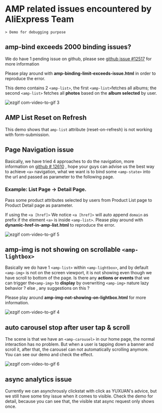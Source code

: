# AMP related issues encountered by AliExpress Team

	> Demo for debugging purpose

## amp-bind exceeds 2000 binding issues?

We do have 1 pending issue on github, please see [github issue #12517](https://github.com/ampproject/amphtml/issues/12517)
for more information

Please play around with **amp-binding-limit-exceeds-issue.html** in order to reproduce the error.

This demo contains 2 `<amp-list>`, the first `<amp-list>`fetches all albums; the second `<amp-list>` fetches all **photos** based on the **album selected** by user.

![ezgif com-video-to-gif 3](https://user-images.githubusercontent.com/4065175/34616043-e0556094-f271-11e7-9a4a-2002f190f436.gif)

## AMP List Reset on Refresh

This demo shows that `amp-list` attribute (reset-on-refresh) is not working with form-submission.

## Page Navigation issue

Basically, we have tried 4 approaches to do the navigation, more information on [github # 12610](https://github.com/ampproject/amphtml/issues/12610)
, hope your guys can advise us the best way to achieve `<a>` navigation, what we want is to bind some `<amp-state>` into the url and passed as parameter to the following page.


### Example: List Page -> Detail Page.

Pass some product attributes selected by users from Product List page to Product Detail page as parameter.

If using the `<a [href]>` We notice `<a [href]>` will auto append `domain` as prefix if the element `<a>` is inside `<amp-list>`. Please play around with **dynamic-href-in-amp-list.html** to reproduce the error.

![ezgif com-video-to-gif 5](https://user-images.githubusercontent.com/4065175/34616046-e0cfa9c6-f271-11e7-9732-53e08dcf5ade.gif)

## amp-img is not showing on scrollable `<amp-lightbox>`

Basically we do have 1 `<amp-list>` within `<amp-lightbox>`, and by default `<amp-img>` is not on the screen viewport,  it is not showing even though we have scroll to bottom of the page. Is there any **actions or events** that we can trigger the`<amp-img>` to **display** by overwriting `<amp-img>` nature lazy behavior ? else , any suggestions on this ?

Please play around **amp-img-not-showing-on-lightbox.html** for more information.

![ezgif com-video-to-gif 4](https://user-images.githubusercontent.com/4065175/34616044-e091c39a-f271-11e7-98b2-70e76aa3a344.gif)

## auto carousel stop after user tap & scroll

The scene is that we have an `<amp-carousel>` in our home page, the normal interaction has no problem. But when a user is tapping down a banner and scroll it, after that, the carousel can not automatically scrolling anymore. You can see our demo and check the effect.

![ezgif com-video-to-gif 6](https://user-images.githubusercontent.com/4065175/34616047-e10d0df2-f271-11e7-8551-9b8f38cebb89.gif)

## async analytics issue

Currently we can asynchrously clickstat with click as YUXUAN's advice, but we still have some tiny issue when it comes to visible. Check the demo for detail, because you can see that, the visible stat async request only shows once.
